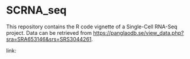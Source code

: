 # SCRNA_seq

This repository contains the R code vignette of a Single-Cell RNA-Seq project. Data can be retrieved from https://panglaodb.se/view_data.php?sra=SRA653146&srs=SRS3044261.

link: 
